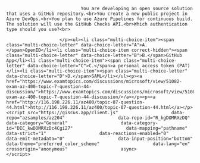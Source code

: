 <p class="card-text">
							
								You are developing an open source solution that uses a GitHub repository.<br>You create a new public project in Azure DevOps.<br>You plan to use Azure Pipelines for continuous build. The solution will use the GitHub Checks API.<br>Which authentication type should you use?<br>
							
						</p><ul><li class="multi-choice-item"><span class="multi-choice-letter" data-choice-letter="A">A.</span>OpenID</li><li class="multi-choice-item correct-hidden"><span class="multi-choice-letter" data-choice-letter="B">B.</span>GitHub App</li><li class="multi-choice-item"><span class="multi-choice-letter" data-choice-letter="C">C.</span>a personal access token (PAT)</li><li class="multi-choice-item"><span class="multi-choice-letter" data-choice-letter="D">D.</span>SAML</li></ul><p><a href="https://www.examtopics.com/discussions/microsoft/view/51082-exam-az-400-topic-7-question-44-discussion/">https://www.examtopics.com/discussions/microsoft/view/51082-exam-az-400-topic-7-question-44-discussion/</a></p><p><a href="http://116.198.226.11/az400/topic-07-question-44.html">http://116.198.226.11/az400/topic-07-question-44.html</a></p><script src="https://giscus.app/client.js"                    data-repo="azsamples/az204"                    data-repo-id="R_kgDOMRXzDQ"                    data-category="General"                    data-category-id="DIC_kwDOMRXzDc4Cgi27"                    data-mapping="pathname"                    data-strict="1"                    data-reactions-enabled="0"                    data-emit-metadata="0"                    data-input-position="bottom"                    data-theme="preferred_color_scheme"                    data-lang="en"                    crossorigin="anonymous"                    async>                    </script>